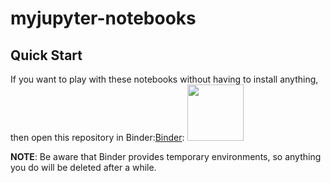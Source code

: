 # myjupyter-notebooks

## Quick Start

If you want to play with these notebooks without having to install anything, then open this repository in Binder:[Binder](https://mybinder.org/v2/gh/IeiuniumLux/myjupyter-notebooks.git/master):
<a href="https://mybinder.org/v2/gh/IeiuniumLux/myjupyter-notebooks.git/master"><img src="https://matthiasbussonnier.com/posts/img/binder_logo_128x128.png" width="90" /></a>

**NOTE**: Be aware that Binder provides temporary environments, so anything you do will be deleted after a while.
